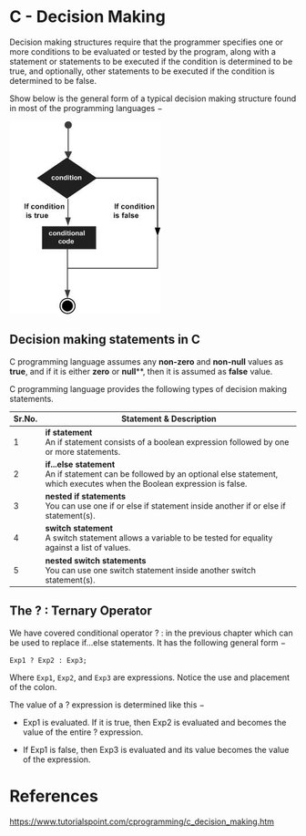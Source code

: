 # C - Decision Making

Decision making structures require that the programmer specifies one or more conditions to be evaluated or tested by the program, along with a statement or statements to be executed if the condition is determined to be true, and optionally, other statements to be executed if the condition is determined to be false.

Show below is the general form of a typical decision making structure found in most of the programming languages −

![](assets/decision_making.jpeg)

## Decision making statements in C

C programming language assumes any **non-zero** and **non-null** values as **true**, and if it is either **zero** or **null****, then it is assumed as **false** value.

C programming language provides the following types of decision making statements.

|Sr.No. |	Statement & Description
|-----|-----|
| 1 |	**if statement** <br/> An if statement consists of a boolean expression followed by one or more statements.
| 2 |	**if...else statement** <br/> An if statement can be followed by an optional else statement, which executes when the Boolean expression is false.
| 3 |	**nested if statements** <br/> You can use one if or else if statement inside another if or else if statement(s).
| 4 |	**switch statement** <br/> A switch statement allows a variable to be tested for equality against a list of values.
| 5 |	**nested switch statements**<br/> You can use one switch statement inside another switch statement(s).

## The ? : Ternary Operator
We have covered conditional operator ? : in the previous chapter which can be used to replace if...else statements. It has the following general form −

```
Exp1 ? Exp2 : Exp3;
```
Where `Exp1`, `Exp2`, and `Exp3` are expressions. Notice the use and placement of the colon.

The value of a ? expression is determined like this −

- Exp1 is evaluated. If it is true, then Exp2 is evaluated and becomes the value of the entire ? expression.

- If Exp1 is false, then Exp3 is evaluated and its value becomes the value of the expression.

# References
https://www.tutorialspoint.com/cprogramming/c_decision_making.htm

